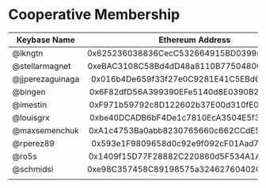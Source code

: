 # Cooperative Membership
| Keybase Name | Ethereum Address |
|----------|:-------------:|
| @lkngtn |  0x625236038836CecC532664915BD0399647E7826b |
| @stellarmagnet | 0xeBAC3108C58Bd4dD48a8110B7750480Cea7bC3Fb  |
| @jjperezaguinaga | 0x016b4De659f33f27e0C9281E41C5EBd6942c6f61 |
| @bingen | 0x6F82dfD56A399390EFe5140d8E0390B200Dbb935 |
| @imestin  | 0xF971b59792c8D122602b37E00d310fE069A03619 |
| @louisgrx | 0xbe40DCADB6bF4De1c7810EcA3504E5f3BEA9cF35 |
| @maxsemenchuk | 0xA1c4753Ba0abb8230765660c662CCdE5B801Fb54 |
| @rperez89  | 0x593e1F9809658d0c92e9f092cF01Aad7D0d734f3 |
| @ro5s | 0x1409f15D77F28882C220860d5F534A1A7a9F3481 |
| @schmidsi | 0xe98C357458C89198575a32462760402CaB2A9a4D |
| | |
